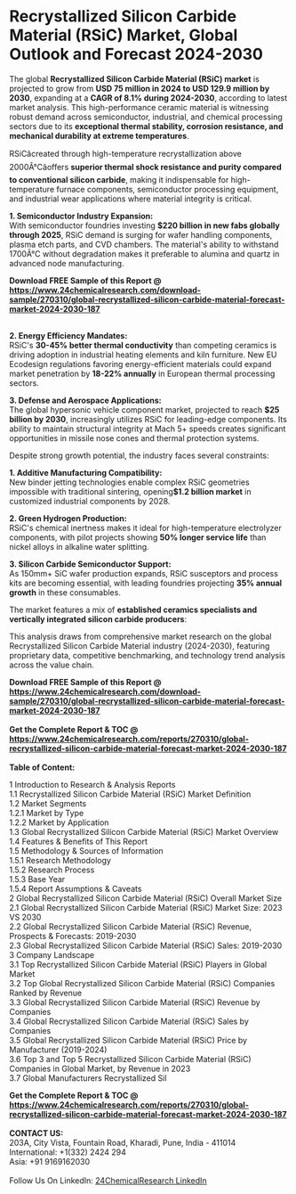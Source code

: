 <h1>Recrystallized Silicon Carbide Material (RSiC) Market, Global Outlook and Forecast 2024-2030</h1><p>The global <strong>Recrystallized Silicon Carbide Material (RSiC) market</strong> is projected to grow from <strong>USD 75 million in 2024 to USD 129.9 million by 2030</strong>, expanding at a <strong>CAGR of 8.1% during 2024-2030</strong>, according to latest market analysis. This high-performance ceramic material is witnessing robust demand across semiconductor, industrial, and chemical processing sectors due to its <strong>exceptional thermal stability, corrosion resistance, and mechanical durability at extreme temperatures</strong>.</p><p>RSiCâcreated through high-temperature recrystallization above 2000Â°Câoffers <strong>superior thermal shock resistance and purity compared to conventional silicon carbide</strong>, making it indispensable for high-temperature furnace components, semiconductor processing equipment, and industrial wear applications where material integrity is critical.</p><p><strong>1. Semiconductor Industry Expansion:</strong><br>
With semiconductor foundries investing <strong>$220 billion in new fabs globally through 2025</strong>, RSiC demand is surging for wafer handling components, plasma etch parts, and CVD chambers. The material's ability to withstand 1700Â°C without degradation makes it preferable to alumina and quartz in advanced node manufacturing.</p><div><b>Download FREE Sample of this Report @ 
            <a href="https://www.24chemicalresearch.com/download-sample/270310/global-recrystallized-silicon-carbide-material-forecast-market-2024-2030-187">
            https://www.24chemicalresearch.com/download-sample/270310/global-recrystallized-silicon-carbide-material-forecast-market-2024-2030-187</a></b></div><br><p><strong>2. Energy Efficiency Mandates:</strong><br>
RSiC's <strong>30-45% better thermal conductivity</strong> than competing ceramics is driving adoption in industrial heating elements and kiln furniture. New EU Ecodesign regulations favoring energy-efficient materials could expand market penetration by <strong>18-22% annually</strong> in European thermal processing sectors.</p><p><strong>3. Defense and Aerospace Applications:</strong><br>
The global hypersonic vehicle component market, projected to reach <strong>$25 billion by 2030</strong>, increasingly utilizes RSiC for leading-edge components. Its ability to maintain structural integrity at Mach 5+ speeds creates significant opportunities in missile nose cones and thermal protection systems.</p><p>Despite strong growth potential, the industry faces several constraints:</p><p><strong>1. Additive Manufacturing Compatibility:</strong><br>
New binder jetting technologies enable complex RSiC geometries impossible with traditional sintering, opening<strong>$1.2 billion market</strong> in customized industrial components by 2028.</p><p><strong>2. Green Hydrogen Production:</strong><br>
RSiC's chemical inertness makes it ideal for high-temperature electrolyzer components, with pilot projects showing <strong>50% longer service life</strong> than nickel alloys in alkaline water splitting.</p><p><strong>3. Silicon Carbide Semiconductor Support:</strong><br>
As 150mm+ SiC wafer production expands, RSiC susceptors and process kits are becoming essential, with leading foundries projecting <strong>35% annual growth</strong> in these consumables.</p><p>The market features a mix of <strong>established ceramics specialists and vertically integrated silicon carbide producers</strong>:</p><p>This analysis draws from comprehensive market research on the global Recrystallized Silicon Carbide Material industry (2024-2030), featuring proprietary data, competitive benchmarking, and technology trend analysis across the value chain.</p><div><b>Download FREE Sample of this Report @ 
            <a href="https://www.24chemicalresearch.com/download-sample/270310/global-recrystallized-silicon-carbide-material-forecast-market-2024-2030-187">
            https://www.24chemicalresearch.com/download-sample/270310/global-recrystallized-silicon-carbide-material-forecast-market-2024-2030-187</a></b></div><br><div><b>Get the Complete Report & TOC @ 
            <a href="https://www.24chemicalresearch.com/reports/270310/global-recrystallized-silicon-carbide-material-forecast-market-2024-2030-187">
            https://www.24chemicalresearch.com/reports/270310/global-recrystallized-silicon-carbide-material-forecast-market-2024-2030-187</a></b></div><br>
            <b>Table of Content:</b><p>1 Introduction to Research & Analysis Reports<br />
    1.1 Recrystallized Silicon Carbide Material (RSiC) Market Definition<br />
    1.2 Market Segments<br />
        1.2.1 Market by Type<br />
        1.2.2 Market by Application<br />
    1.3 Global Recrystallized Silicon Carbide Material (RSiC) Market Overview<br />
    1.4 Features & Benefits of This Report<br />
    1.5 Methodology & Sources of Information<br />
        1.5.1 Research Methodology<br />
        1.5.2 Research Process<br />
        1.5.3 Base Year<br />
        1.5.4 Report Assumptions & Caveats<br />
2 Global Recrystallized Silicon Carbide Material (RSiC) Overall Market Size<br />
    2.1 Global Recrystallized Silicon Carbide Material (RSiC) Market Size: 2023 VS 2030<br />
    2.2 Global Recrystallized Silicon Carbide Material (RSiC) Revenue, Prospects & Forecasts: 2019-2030<br />
    2.3 Global Recrystallized Silicon Carbide Material (RSiC) Sales: 2019-2030<br />
3 Company Landscape<br />
    3.1 Top Recrystallized Silicon Carbide Material (RSiC) Players in Global Market<br />
    3.2 Top Global Recrystallized Silicon Carbide Material (RSiC) Companies Ranked by Revenue<br />
    3.3 Global Recrystallized Silicon Carbide Material (RSiC) Revenue by Companies<br />
    3.4 Global Recrystallized Silicon Carbide Material (RSiC) Sales by Companies<br />
    3.5 Global Recrystallized Silicon Carbide Material (RSiC) Price by Manufacturer (2019-2024)<br />
    3.6 Top 3 and Top 5 Recrystallized Silicon Carbide Material (RSiC) Companies in Global Market, by Revenue in 2023<br />
    3.7 Global Manufacturers Recrystallized Sil</p><div><b>Get the Complete Report & TOC @ 
            <a href="https://www.24chemicalresearch.com/reports/270310/global-recrystallized-silicon-carbide-material-forecast-market-2024-2030-187">
            https://www.24chemicalresearch.com/reports/270310/global-recrystallized-silicon-carbide-material-forecast-market-2024-2030-187</a></b></div><br><b>CONTACT US:</b><br>
            203A, City Vista, Fountain Road, Kharadi, Pune, India - 411014<br>
            International: +1(332) 2424 294<br>
            Asia: +91 9169162030 <br><br>
            Follow Us On LinkedIn: <a href="https://www.linkedin.com/company/24chemicalresearch/">24ChemicalResearch LinkedIn</a>